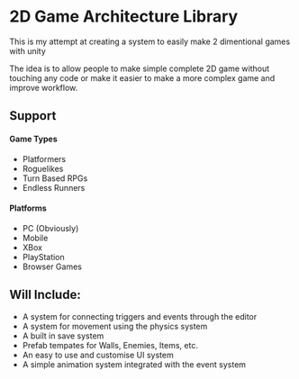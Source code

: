 # 2D Game Architecture Library

This is my attempt at creating a system to easily make 2 dimentional games with unity

The idea is to allow people to make simple complete 2D game without touching any code or make it easier to make a more complex game and improve workflow.


## Support

#### Game Types

- Platformers
- Roguelikes
- Turn Based RPGs
- Endless Runners

#### Platforms
- PC (Obviously)
- Mobile
- XBox
- PlayStation
- Browser Games


## Will Include:

- A system for connecting triggers and events through the editor
- A system for movement using the physics system
- A built in save system
- Prefab tempates for Walls, Enemies, Items, etc.
- An easy to use and customise UI system
- A simple animation system integrated with the event system
